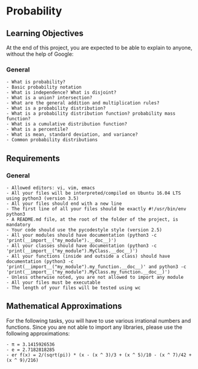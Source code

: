 # Probability

## Learning Objectives

At the end of this project, you are expected to be able to explain to anyone, without the help of Google:

### General

    - What is probability?
    - Basic probability notation
    - What is independence? What is disjoint?
    - What is a union? intersection?
    - What are the general addition and multiplication rules?
    - What is a probability distribution?
    - What is a probability distribution function? probability mass function?
    - What is a cumulative distribution function?
    - What is a percentile?
    - What is mean, standard deviation, and variance?
    - Common probability distributions

## Requirements

### General

    - Allowed editors: vi, vim, emacs
    - All your files will be interpreted/compiled on Ubuntu 16.04 LTS using python3 (version 3.5)
    - All your files should end with a new line
    - The first line of all your files should be exactly #!/usr/bin/env python3
    - A README.md file, at the root of the folder of the project, is mandatory
    - Your code should use the pycodestyle style (version 2.5)
    - All your modules should have documentation (python3 -c 'print(__import__("my_module").__doc__)')
    - All your classes should have documentation (python3 -c 'print(__import__("my_module").MyClass.__doc__)')
    - All your functions (inside and outside a class) should have documentation (python3 -c 'print(__import__("my_module").my_function.__doc__)' and python3 -c 'print(__import__("my_module").MyClass.my_function.__doc__)')
    - Unless otherwise noted, you are not allowed to import any module
    - All your files must be executable
    - The length of your files will be tested using wc

## Mathematical Approximations

For the following tasks, you will have to use various irrational numbers and functions. Since you are not able to import any libraries, please use the following approximations:

    - π = 3.1415926536
    - e = 2.7182818285
    - er f(x) = 2/(sqrt(pi)) * (x - (x ^ 3)/3 + (x ^ 5)/10 - (x ^ 7)/42 + (x ^ 9)/216)
